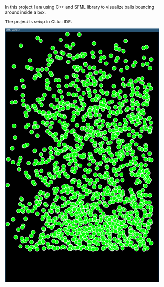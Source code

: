 In this project I am using C++ and SFML library to visualize balls bouncing around inside a box. 

The project is setup in CLion IDE.



![enter image description here](https://raw.githubusercontent.com/alifele/C-and-CPP/master/Vsualization%20with%20SFML/BallsInBox/Images/Bouncing%20Balls.png)
